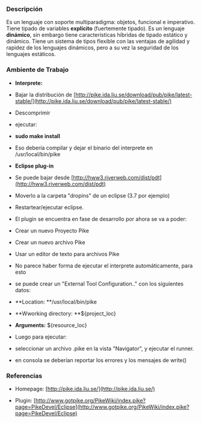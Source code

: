 ### []()Descripción

Es un lenguaje con soporte multiparadigma: objetos, funcional e imperativo. Tiene tipado de variables **explícito** (fuertemente tipado). Es un lenguaje **dinámico**, sin embargo tiene características híbridas de tipado estático y dinámico.
Tiene un sistema de tipos flexible con las ventajas de agilidad y rapidez de los lenguajes dinámicos, pero a su vez la seguridad de los lenguajes estáticos.



### []()Ambiente de Trabajo

* **Interprete:**


 * Bajar la distribución de [http://pike.ida.liu.se/download/pub/pike/latest-stable/](http://pike.ida.liu.se/download/pub/pike/latest-stable/)
 * Descomprimir
 * ejecutar:

  * **sudo make install**

 * Eso debería compilar y dejar el binario del interprete en /usr/local/bin/pike
* **Eclipse plug-in**


 * Se puede bajar desde [http://hww3.riverweb.com/dist/pdt](http://hww3.riverweb.com/dist/pdt)
 * Moverlo a la carpeta "dropins" de un eclipse (3.7 por ejemplo)
 * Restartear/ejecutar eclipse.
 * El plugin se encuentra en fase de desarrollo por ahora se va a poder:

  * Crear un nuevo Proyecto Pike
  * Crear un nuevo archivo Pike
  * Usar un editor de texto para archivos Pike
  * No parece haber forma de ejecutar el interprete automáticamente, para esto

   * se puede crear un "External Tool Configuration.." con los siguientes datos:
   * **Location: **/usr/local/bin/pike
   * **Wworking directory: **${project_loc}
   * **Arguments:** ${resource_loc}
  * Luego para ejecutar:

   * seleccionar un archivo .pike en la vista "Navigator", y ejecutar el runner.
   * en consola se deberían reportar los errores y los mensajes de write()

 
### []()Referencias

* Homepage: [http://pike.ida.liu.se/](http://pike.ida.liu.se/)

* Plugin: [http://www.gotpike.org/PikeWiki/index.pike?page=PikeDevel/Eclipse](http://www.gotpike.org/PikeWiki/index.pike?page=PikeDevel/Eclipse)